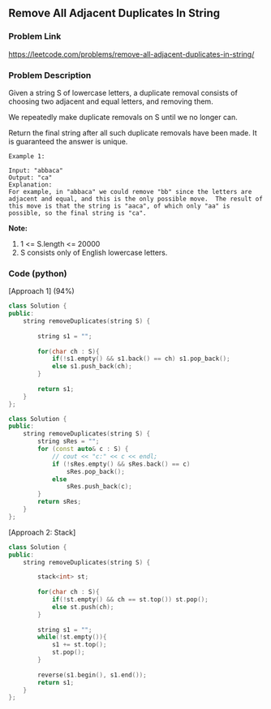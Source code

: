 ## Remove All Adjacent Duplicates In String

### Problem Link

https://leetcode.com/problems/remove-all-adjacent-duplicates-in-string/

### Problem Description 

Given a string S of lowercase letters, a duplicate removal consists of choosing two adjacent and equal letters, and removing them.

We repeatedly make duplicate removals on S until we no longer can.

Return the final string after all such duplicate removals have been made.  It is guaranteed the answer is unique.

```
Example 1:

Input: "abbaca"
Output: "ca"
Explanation: 
For example, in "abbaca" we could remove "bb" since the letters are adjacent and equal, and this is the only possible move.  The result of this move is that the string is "aaca", of which only "aa" is possible, so the final string is "ca".

```

**Note:**

1. 1 <= S.length <= 20000
2. S consists only of English lowercase letters.

### Code (python)

[Approach 1] (94%) 

```c++
class Solution {
public:
    string removeDuplicates(string S) {
        
        string s1 = "";
        
        for(char ch : S){
            if(!s1.empty() && s1.back() == ch) s1.pop_back();
            else s1.push_back(ch);
        }
        
        return s1;
    }
};
```

```c++
class Solution {
public:
    string removeDuplicates(string S) {
        string sRes = "";
        for (const auto& c : S) {
            // cout << "c:" << c << endl;
            if (!sRes.empty() && sRes.back() == c)
                sRes.pop_back();
            else
                sRes.push_back(c);
        }
        return sRes;
    }
};
```

[Approach 2: Stack] 

```c++
class Solution {
public:
    string removeDuplicates(string S) {

        stack<int> st;
        
        for(char ch : S){
            if(!st.empty() && ch == st.top()) st.pop();
            else st.push(ch);
        }
        
        string s1 = "";
        while(!st.empty()){
            s1 += st.top();
            st.pop();
        }
        
        reverse(s1.begin(), s1.end());
        return s1;
    }
};
```